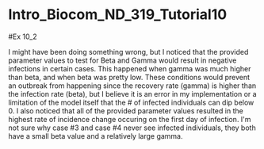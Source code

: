 # Intro_Biocom_ND_319_Tutorial10


#Ex 10_2

I might have been doing something wrong, but I noticed that the provided parameter values to test for Beta and Gamma would result in negative infections in
certain cases. This happened when gamma was much higher than beta, and when beta was pretty low. These conditions would prevent an outbreak from happening since the
recovery rate (gamma) is higher than the infection rate (beta), but I believe it is an error in my implementation or a limitation of the model itself that the # of
infected individuals can dip below 0. I also noticed that all of the provided parameter values resulted in the highest rate of incidence change occuring on the
first day of infection. I'm not sure why case #3 and case #4 never see infected individuals, they both have a small beta value and a relatively large gamma.